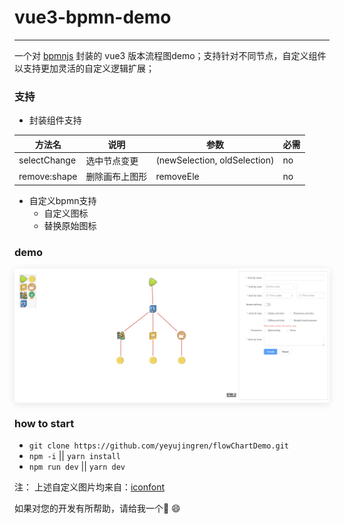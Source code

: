 # vue3-bpmn-demo
---

一个对 [bpmnjs](https://bpmn.io/) 封装的 vue3 版本流程图demo；支持针对不同节点，自定义组件以支持更加灵活的自定义逻辑扩展；

### 支持
- 封装组件支持

|  方法名  | 说明 | 参数 | 必需 |
|  ----  | ---- | ---- | ---- |
| selectChange | 选中节点变更 | (newSelection, oldSelection) | no |
| remove:shape | 删除画布上图形 | removeEle | no |

- 自定义bpmn支持
  - 自定义图标
  - 替换原始图标

### demo
<div style="box-shadow: 0 2px 12px 0 rgb(0 0 0 / 10%); border-radius: 5px; overflow: hidden;">
<img src="./doc/demo.png" alt="demn">
</div>


### how to start
- `git clone https://github.com/yeyujingren/flowChartDemo.git`
- `npm -i` || `yarn install`
- `npm run dev` || `yarn dev`

注：
上述自定义图片均来自：[iconfont](https://www.iconfont.cn/)

如果对您的开发有所帮助，请给我一个🌟
😄
